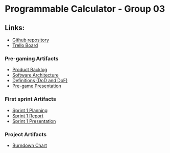 # Programmable Calculator - Group 03

## Links:

+ [Github repository](https://github.com/scov8/programmableCalculator-group03)
+ [Trello Board](https://trello.com/b/f7cQ1FJC/programmablecalculator-group03)

### Pre-gaming Artifacts

+ [Product Backlog](https://docs.google.com/spreadsheets/d/1hBSgHJ_naUrz7ghP29Ye1BSbrADVjtwZYZNAcosv0PQ)
+ [Software Architecture](https://docs.google.com/document/d/1JG7bsn5zQqxlGyGcuJduTEkOIrNe7QEFoSv9pv2tssI)
+ [Definitions (DoD and DoF)](https://docs.google.com/document/d/1eAb5pADcYXQWzfbOE9y2qUr5z8HuJ4FVCwgIMkA8cqY)
+ [Pre-game Presentation](https://docs.google.com/presentation/d/1vnU4Z_3b_uH50vDYvXI3b8XzxRlV7XhenMoz3sAuZ1E)

### First sprint Artifacts

+ [Sprint 1 Planning](https://docs.google.com/spreadsheets/d/18hNtlU9wa_MnfH9v6yOKPqGHLL3XpmcKpdyDMSwGbTY)
+ [Sprint 1 Report](https://docs.google.com/document/d/1NeOGMaTnVgOYUcX2Rh_Ip3HwU9sl3qco)
+ [Sprint 1 Presentation](https://unisalerno-my.sharepoint.com/:p:/g/personal/f_tortora21_studenti_unisa_it/ETF5RFBh9nVMr7vO9iIEX_YB9wqAuucfLbu2wb0gHqg5sw?e=V5n78o)

<!-- ### Second sprint Artifacts

+ Sprint 2 Planning
+ Sprint 2 Report
+ Sprint 2 Presentation -->

<!-- ### Third sprint Artifacts

+ Sprint 3 Planning
+ Sprint 3 Report
+ Sprint 3 Presentation -->

### Project Artifacts

+ [Burndown Chart](https://drive.google.com/file/d/18yZXUBd2xcETI3aAa2XSdPo-KfXQHDz7)
